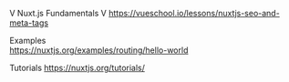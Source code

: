V Nuxt.js Fundamentals
    V https://vueschool.io/lessons/nuxtjs-seo-and-meta-tags

Examples    
    https://nuxtjs.org/examples/routing/hello-world

Tutorials
    https://nuxtjs.org/tutorials/